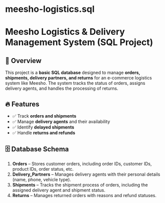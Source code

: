 # meesho-logistics.sql

# Meesho Logistics & Delivery Management System (SQL Project)

## 📌 Overview
This project is a **basic SQL database** designed to manage **orders, shipments, delivery partners, and returns** for an e-commerce logistics system like Meesho. The system tracks the status of orders, assigns delivery agents, and handles the processing of returns.

## 🔥 Features
- ✅ Track **orders and shipments**  
- ✅ Manage **delivery agents** and their availability  
- ✅ Identify **delayed shipments**  
- ✅ Handle **returns and refunds**  

## 🗄️ Database Schema
1. **Orders** – Stores customer orders, including order IDs, customer IDs, product IDs, order status, etc.  
2. **Delivery_Partners** – Manages delivery agents with their personal details (name, phone, vehicle type).  
3. **Shipments** – Tracks the shipment process of orders, including the assigned delivery agent and shipment status.  
4. **Returns** – Manages returned orders with reasons and refund statuses.  




